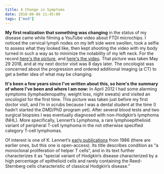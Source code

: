 ```yaml
---
title: A Change in Symptoms
date: 2018-06-06 11:45:00
tags: ["med"]
---
```


**My first realization that something was changing** in the status of my disease came while filming a YouTube video about FTDI microchips. I noticed the cervical lymph nodes on my left side were swollen, took a selfie to assess what they looked like, then kept shooting the video with my body turned in such a way as to minimize the notability of my left neck. For the record [here's the picture](https://swharden.com/static/2018/06/06/DSC_0080.jpg), and [here's the video](https://www.youtube.com/embed/QkHsryvDZfo). That picture was taken May 29 2018, and at my next doctor visit was 8 days later. The oncologist was concerned about the progression and ordered additional imaging (a CT) to get a better idea of what may be changing.

**It's been a few years since I've written about this, so here's the summary of where I've been and where I am now:** In April 2012 I had some alarming symptoms (lymphadenopathy, weight loss, night sweats) and visited an oncologist for the first time. This picture was taken just before my first doctor visit, and I’m in scrubs because I was a dental student at the time (I hadn’t started the DMD/PhD program yet). After several blood tests and two surgical biopsies I was eventually diagnosed with non-Hodgkin’s lymphoma (NHL). More specifically, Lennert’s Lymphoma, a rare lymphoepithelioid variant of peripheral T-cell lymphoma in the not otherwise specified category T-cell lymphomas.

Of interest is one of K. Lennert’s [early publications](http://www.bloodjournal.org/content/bloodjournal/68/3/663.full.pdf) from 1986 (there are earlier ones, but this one is open-access). Its title describes condition as “a monoclonal proliferation of helper T cells“, and in its text further characterizes it as “special variant of Hodgkin’s disease characterized by a high percentage of epithelioid cells and rarely containing the Reed-Sternberg cells characteristic of classical Hodgkin’s disease.”